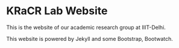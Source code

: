 # KRaCR Lab Website

This is the website of our academic research group at IIIT-Delhi.

This website is powered by Jekyll and some Bootstrap, Bootwatch. 


